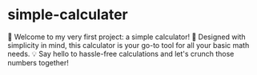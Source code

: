 # simple-calculater
🎉 Welcome to my very first project: a simple calculator! 🧮 Designed with simplicity in mind, this calculator is your go-to tool for all your basic math needs. 💡 Say hello to hassle-free calculations and let's crunch those numbers together!
